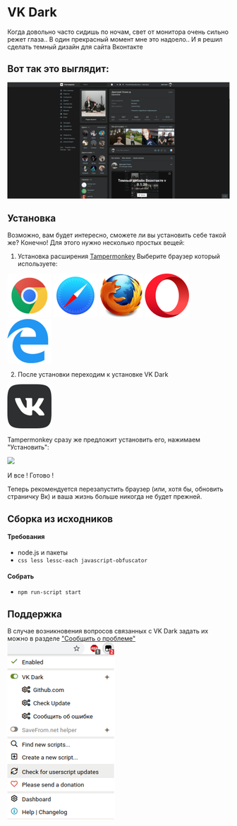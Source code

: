 # VK Dark
Когда довольно часто сидишь по ночам, свет от монитора очень сильно режет глаза.. В один прекрасный момент мне это надоело.. И я решил сделать темный дизайн для сайта Вконтакте


## Вот так это выглядит:
![](https://github.com/Dmitiry1921/VK-Dark/raw/master/images/profile.png)

## Установка
Возможно, вам будет интересно, сможете ли вы установить себе такой же? Конечно! Для этого нужно несколько простых вещей:

1.	Установка расширения [Tampermonkey](https://www.tampermonkey.net/ "Tampermonkey")
 Выберите браузер который используете:

[![Google Chrome](https://github.com/Dmitiry1921/VK-Dark/raw/master/images/chrome.png)](https://chrome.google.com/webstore/detail/dhdgffkkebhmkfjojejmpbldmpobfkfo "Google Chrome") [![Safari](https://github.com/Dmitiry1921/VK-Dark/raw/master/images/safari.png)](https://apps.apple.com/us/app/tampermonkey/id1482490089 "Safari") [![Mozilla Firefox](https://github.com/Dmitiry1921/VK-Dark/raw/master/images/firefox.png)](https://addons.mozilla.org/en-US/firefox/addon/tampermonkey/ "Mozilla Firefox") [![Opera](https://github.com/Dmitiry1921/VK-Dark/raw/master/images/opera.png)](https://addons.opera.com/en/extensions/details/tampermonkey-beta/ "Opera") [![Microsoft Edge](https://github.com/Dmitiry1921/VK-Dark/raw/master/images/edge.png)](https://www.microsoft.com/store/apps/9NBLGGH5162S "Microsoft Edge")

2. После установки переходим к установке VK Dark

[![VK Dark](https://github.com/Dmitiry1921/VK-Dark/raw/master/images/vkdark.png)](https://github.com/Dmitiry1921/VK-Dark/raw/master/vkdark.user.js "VK Dark")

Tampermonkey сразу же предложит установить его, нажимаем "Установить":

![](https://pp.userapi.com/c849132/v849132908/1da88e/Qn8psWiYPtc.jpg)

И все ! Готово !

Теперь рекомендуется перезапустить браузер (или, хотя бы, обновить страничку Вк) и ваша жизнь больше никогда не будет прежней.

## Сборка из исходников

#### Требования
- node.js и пакеты
- ``` css less lessc-each javascript-obfuscator ``` 

#### Собрать
- ``` npm run-script start ```

## Поддержка
В случае возникновения вопросов связанных с VK Dark задать их можно в разделе ["Сообщить о проблеме"](https://vk.me/join/AJQ1d7U5CANH4MRXOBNPuzB4) 
![](https://github.com/Dmitiry1921/VK-Dark/raw/master/images/support.png "Support")
